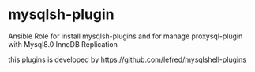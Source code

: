 # mysqlsh-plugin

Ansible Role for install mysqlsh-plugins and for manage proxysql-plugin with Mysql8.0 InnoDB Replication

this plugins is developed by <https://github.com/lefred/mysqlshell-plugins>
